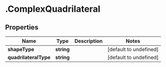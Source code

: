 # .ComplexQuadrilateral

## Properties

|Name | Type | Description | Notes|
|------------ | ------------- | ------------- | -------------|
|**shapeType** | **string** |  | [default to undefined]|
|**quadrilateralType** | **string** |  | [default to undefined]|



